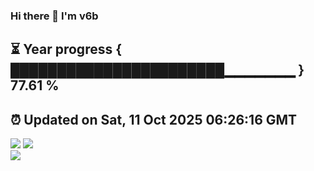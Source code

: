 ### Hi there 👋  I'm v6b  
⏳ Year progress { ███████████████████████▁▁▁▁▁▁▁ } 77.61 %
---
⏰ Updated on Sat, 11 Oct 2025 06:26:16 GMT
---
![](https://github-readme-stats.vercel.app/api?username=v6b&bg_color=30,e96443,904e95&title_color=fff&text_color=fff&layout=compact)
![](https://github-readme-stats.vercel.app/api/top-langs/?username=v6b&layout=compact&bg_color=30,e96443,904e95&title_color=fff&text_color=fff)  
![](https://gcore.jsdelivr.net/gh/v6b/v6b@main/assets/github-contribution-grid-snake.svg)

